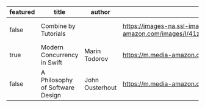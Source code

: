 | featured | title | author | imageURL | purchaseURL |
|-|-|-|-|-|
| false | Combine by Tutorials | | https://images-na.ssl-images-amazon.com/images/I/41zCHC0NFOL._SX218_BO1,204,203,200_QL40_ML2_.jpg | https://www.amazon.com/Combine-Asynchronous-Programming-Swift-First/dp/1942878842 |
| true | Modern Concurrency in Swift | Marin Todorov | https://m.media-amazon.com/images/I/41q5Kstg+AL.jpg | https://www.amazon.com/Modern-Concurrency-Swift-First-Introducing/dp/1950325539 |
| false | A Philosophy of Software Design | John Ousterhout | https://m.media-amazon.com/images/I/519D2u0o1EL.jpg | https://www.amazon.com/Philosophy-Software-Design-2nd/dp/173210221X |
